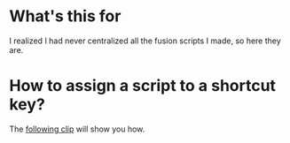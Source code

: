 # What's this for

I realized I had never centralized all the fusion scripts I made, so here they are.

# How to assign a script to a shortcut key?

The [following clip](https://youtube.com/clip/Ugkxayrsvez7Yjc0w42x81wx67vs7TsKA6wb?si=1HOEkXYo7Vm6_iFh) will show you how.